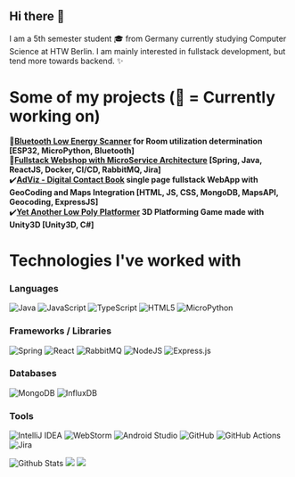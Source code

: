 
  
## Hi there 👋

I am a 5th semester student :mortar_board: from Germany currently studying Computer Science at HTW Berlin. I am mainly interested in fullstack development, but tend more towards backend. ✨

# Some of my projects (:wrench: = Currently working on)

**:wrench:[Bluetooth Low Energy Scanner](https://github.com/jutnhbr/dln-ble-scans-for-room-utilization) for Room utilization determination [ESP32, MicroPython, Bluetooth]**\
**:wrench:[Fullstack Webshop with MicroService Architecture](https://github.com/orgs/BitSmilez/repositories) [Spring, Java, ReactJS, Docker, CI/CD, RabbitMQ, Jira]**\
:heavy_check_mark:**[AdViz - Digital Contact Book](https://github.com/jutnhbr/ADViz-digital-contact-book) single page fullstack WebApp with GeoCoding and Maps Integration [HTML, JS, CSS, MongoDB, MapsAPI, Geocoding, ExpressJS]**\
:heavy_check_mark:**[Yet Another Low Poly Platformer](https://www.youtube.com/watch?v=eduFbNE1ne8&list=LLVdUmBmsFLz35JamoW8XG6g) 3D Platforming Game made with Unity3D [Unity3D, C#]**
# Technologies I've worked with
### Languages
![Java](https://img.shields.io/badge/java-%23ED8B00.svg?style=for-the-badge&logo=java&logoColor=white)
![JavaScript](https://img.shields.io/badge/javascript-%23323330.svg?style=for-the-badge&logo=javascript&logoColor=%23F7DF1E)
![TypeScript](https://img.shields.io/badge/typescript-%23007ACC.svg?style=for-the-badge&logo=typescript&logoColor=white)
![HTML5](https://img.shields.io/badge/html5-%23E34F26.svg?style=for-the-badge&logo=html5&logoColor=white)
 ![MicroPython](https://img.shields.io/badge/micropython-3670A0?style=for-the-badge&logo=python&logoColor=ffdd54)
### Frameworks / Libraries
![Spring](https://img.shields.io/badge/spring-%236DB33F.svg?style=for-the-badge&logo=spring&logoColor=white)
![React](https://img.shields.io/badge/react-%2320232a.svg?style=for-the-badge&logo=react&logoColor=%2361DAFB)
![RabbitMQ](https://img.shields.io/badge/Rabbitmq-FF6600?style=for-the-badge&logo=rabbitmq&logoColor=white)
![NodeJS](https://img.shields.io/badge/node.js-6DA55F?style=for-the-badge&logo=node.js&logoColor=white)
![Express.js](https://img.shields.io/badge/express.js-%23404d59.svg?style=for-the-badge&logo=express&logoColor=%2361DAFB)
### Databases
![MongoDB](https://img.shields.io/badge/MongoDB-%234ea94b.svg?style=for-the-badge&logo=mongodb&logoColor=white)
![InfluxDB](https://img.shields.io/badge/InfluxDB-22ADF6?style=for-the-badge&logo=InfluxDB&logoColor=white)
### Tools
![IntelliJ IDEA](https://img.shields.io/badge/IntelliJIDEA-000000.svg?style=for-the-badge&logo=intellij-idea&logoColor=white)
![WebStorm](https://img.shields.io/badge/webstorm-143?style=for-the-badge&logo=webstorm&logoColor=white&color=black)
![Android Studio](https://img.shields.io/badge/Android%20Studio-3DDC84.svg?style=for-the-badge&logo=android-studio&logoColor=white)
![GitHub](https://img.shields.io/badge/github-%23121011.svg?style=for-the-badge&logo=github&logoColor=white)
![GitHub Actions](https://img.shields.io/badge/github%20actions-%232671E5.svg?style=for-the-badge&logo=githubactions&logoColor=white)
![Jira](https://img.shields.io/badge/jira-%230A0FFF.svg?style=for-the-badge&logo=jira&logoColor=white)



![Github Stats](https://github-readme-stats.vercel.app/api?username=jutnhbr&theme=gruvbox&show_icons=true)
![](https://jutnhbr/github-stats/master/generated/languages.svg#gh-dark-mode-only)
![](https://jutnhbr/github-stats/master/generated/overview.svg#gh-light-mode-only)


